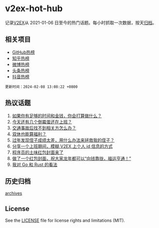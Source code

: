 # v2ex-hot-hub

 记录[V2EX](https://www.v2ex.com/)从 2021-01-06 日至今的热门话题。每小时抓取一次数据，按天[归档](archives)。
 
 ## 相关项目

- [GitHub热榜](https://github.com/snaildev/github-hot-hub)
- [知乎热榜](https://github.com/snaildev/zhihu-hot-hub)
- [微博热榜](https://github.com/snaildev/weibo-hot-hub)
- [头条热榜](https://github.com/snaildev/toutiao-hot-hub)
- [抖音热榜](https://github.com/snaildev/douyin-hot-hub)


 `更新时间：2024-02-08 13:08:22 +0800`

## 热议话题

1. [如果你有足够的时间和金钱，你会打算做什么？](https://www.v2ex.com/t/1014884)
1. [今天还有几个倒霉蛋还在上班？](https://www.v2ex.com/t/1014987)
1. [交通事故后找不到相关方怎么办？](https://www.v2ex.com/t/1014887)
1. [双休也能算福利？](https://www.v2ex.com/t/1014980)
1. [过年发现侄子成绩太差，用什么办法来拯救我的侄子？](https://www.v2ex.com/t/1014985)
1. [分享一个上班期间，模糊 V2EX 上个人 id 信息的方式](https://www.v2ex.com/t/1014872)
1. [程序员的土味红包封面来了](https://www.v2ex.com/t/1014878)
1. [做了一个红包封面，祝大家龙年都可以“向钱靠拢，福运亨通！”](https://www.v2ex.com/t/1014950)
1. [我对 Go 和 Rust 的看法](https://www.v2ex.com/t/1014883)

## 历史归档

[archives](archives)

## License

See the [LICENSE](LICENSE) file for license rights and limitations (MIT).
